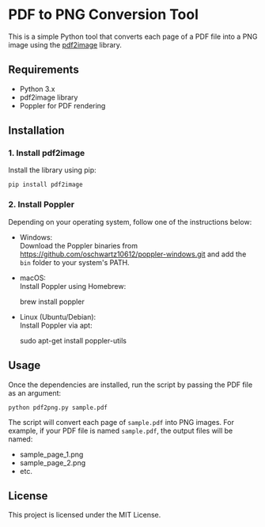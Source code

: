 # PDF to PNG Conversion Tool

This is a simple Python tool that converts each page of a PDF file into a PNG image using the [pdf2image](https://pypi.org/project/pdf2image/) library.

## Requirements

- Python 3.x
- pdf2image library
- Poppler for PDF rendering

## Installation

### 1. Install pdf2image

Install the library using pip:

    pip install pdf2image

### 2. Install Poppler

Depending on your operating system, follow one of the instructions below:

- Windows:  
  Download the Poppler binaries from https://github.com/oschwartz10612/poppler-windows.git and add the `bin` folder to your system's PATH.

- macOS:  
  Install Poppler using Homebrew:

    brew install poppler

- Linux (Ubuntu/Debian):  
  Install Poppler via apt:

    sudo apt-get install poppler-utils

## Usage

Once the dependencies are installed, run the script by passing the PDF file as an argument:

    python pdf2png.py sample.pdf

The script will convert each page of `sample.pdf` into PNG images. For example, if your PDF file is named `sample.pdf`, the output files will be named:

- sample_page_1.png
- sample_page_2.png
- etc.

## License

This project is licensed under the MIT License.
